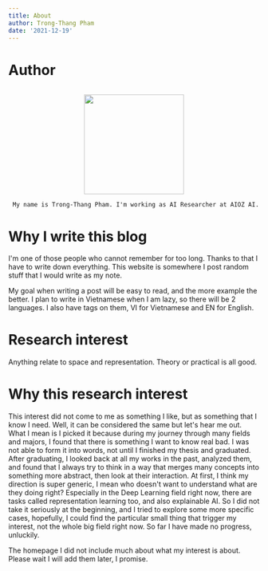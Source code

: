 ```yaml
---
title: About
author: Trong-Thang Pham
date: '2021-12-19'
---
```


# Author
![]()

<div style='text-align: center'>
<img src="/post/about_files/profile_img.jpg" 
     height="200" /> 
     
     My name is Trong-Thang Pham. I'm working as AI Researcher at AIOZ AI.
     
</div>



# Why I write this blog

I'm one of those people who cannot remember for too long. Thanks to that I have to write down everything. This website is somewhere I post random stuff that I would write as my note. 

My goal when writing a post will be easy to read, and the more example the better. I plan to write in Vietnamese when I am lazy, so there will be 2 languages. I also have tags on them, VI for Vietnamese and EN for English. 

# Research interest

Anything relate to space and representation. Theory or practical is all good.

# Why this research interest

This interest did not come to me as something I like, but as something that I know I need. Well, it can be considered the same but let's hear me out. What I mean is I picked it because during my journey through many fields and majors, I found that there is something I want to know real bad. I was not able to form it into words, not until I finished my thesis and graduated. After graduating, I looked back at all my works in the past, analyzed them, and found that I always try to think in a way that merges many concepts into something more abstract, then look at their interaction. At first, I think my direction is super generic, I mean who doesn't want to understand what are they doing right? Especially in the Deep Learning field right now, there are tasks called representation learning too, and also explainable AI. So I did not take it seriously at the beginning, and I tried to explore some more specific cases, hopefully, I could find the particular small thing that trigger my interest, not the whole big field right now. So far I have made no progress, unluckily. 

The homepage I did not include much about what my interest is about. Please wait I will add them later, I promise.